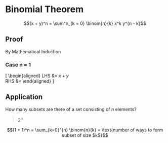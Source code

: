 # Binomial Theorem

$$(x + y)^n = \sum^n_{k = 0} \binom{n}{k} x^k y^{n - k}$$

## Proof
By Mathematical Induction

### Case n = 1
\[
\begin{aligned}
LHS &= $x + y$ \
RHS &= 
\end{aligned}
\]

## Application
How many subsets are there of a set consisting of $n$ elements?

> $2^n$

$$(1 + 1)^n = \sum_{k=0}^{n} \binom{n}{k} = \text{number of ways to form subset of size $k$}$$